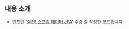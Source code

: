 ## 내용 소개
- 인프런 '[실전! 스프링 데이터 JPA](https://www.inflearn.com/course/spring-reactive-web-application-reactor1%EB%B6%80/dashboard)' 수강 중 작성한 코드입니다.
